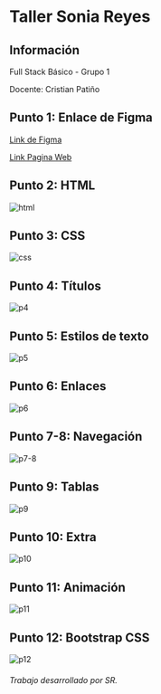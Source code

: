 <h1>Taller Sonia Reyes</h1>

<h2>Información</h2>
<p>Full Stack Básico - Grupo 1</p>
<p>Docente: Cristian Patiño</p>



<h2>Punto 1: Enlace de Figma</h2>
<a href="https://www.figma.com/file/pichmoOgqbpdyBfVESGICs/Mockup-clase?type=design&node-id=4%3A59&t=Y6orw2QPTJnhth0o-1"target="_blank">Link de Figma</a> <br>

<a href="https://reyezonia.github.io/talle9-fullStack/">Link Pagina Web</a>

<h2>Punto 2: HTML</h2>
<img src="./public/images/html.png" alt="html">

<h2>Punto 3: CSS </h2>
<img src="./public/images/css.png" alt="css">

<h2>Punto 4: Títulos</h2>
<img src="./public/images/punto_4.png" alt="p4">

<h2>Punto 5: Estilos de texto</h2>
<img src="./public/images/punto_5.png" alt="p5">

<h2>Punto 6: Enlaces</h2>
<img src="./public/images/punto_6.png" alt="p6">

<h2> Punto 7-8: Navegación</h2>
<img src="./public/images/punto_7-8.png" alt="p7-8">

<h2>Punto 9: Tablas</h2>
<img src="./public/images/punto_9.png" alt="p9">

<h2>Punto 10: Extra</h2>
<img src="./public/images/punto_10.png" alt="p10">

<h2>Punto 11: Animación</h2>
<img src="./public/images/punto_11.png" alt="p11">

<h2>Punto 12: Bootstrap CSS</h2>
<img src="./public/images/punto_12.png" alt="p12">

<h6>Trabajo desarrollado por SR.</h6>